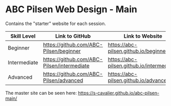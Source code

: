 # ABC Pilsen Web Design - Main
Contains the "starter" website for each session. 

| Skill Level | Link to GitHub | Link to Website |
| ----------- | --------------- | --------------- |
| Beginner | https://github.com/ABC-Pilsen/beginner | https://abc-pilsen.github.io/beginner/ |
| Intermediate | https://github.com/ABC-Pilsen/intermediate | https://abc-pilsen.github.io/intermediate/ |
| Advanced | https://github.com/ABC-Pilsen/advanced | https://abc-pilsen.github.io/advanced/ |

The master site can be seen here: https://s-cavalier.github.io/abc-pilsen-main/
